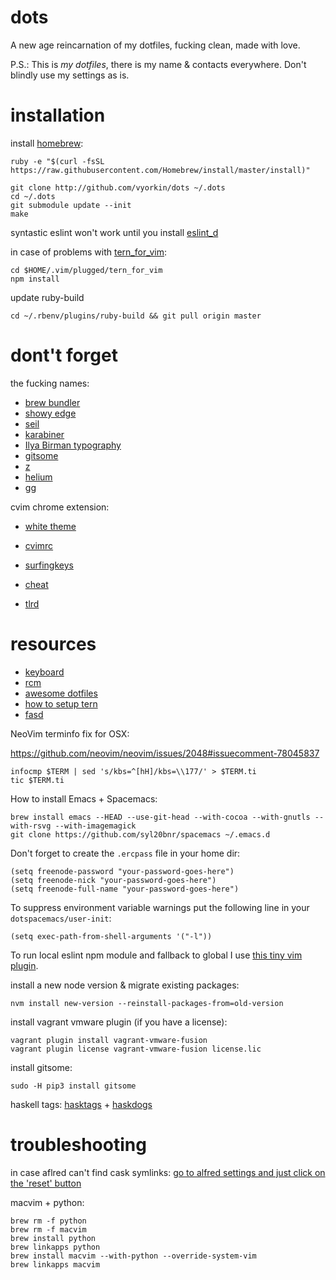 dots
====

A new age reincarnation of my dotfiles, fucking clean, made with love.

P.S.: This is *my dotfiles*, there is my name & contacts everywhere. Don't
blindly use my settings as is.

installation
====

install [homebrew](http://brew.sh/):
```
ruby -e "$(curl -fsSL https://raw.githubusercontent.com/Homebrew/install/master/install)"
```

```
git clone http://github.com/vyorkin/dots ~/.dots
cd ~/.dots
git submodule update --init
make
```

syntastic eslint won't work until you install
[eslint_d](https://github.com/mantoni/eslint_d.js)

in case of problems with [tern_for_vim](https://github.com/ternjs/tern_for_vim):
```
cd $HOME/.vim/plugged/tern_for_vim
npm install
```

update ruby-build

```
cd ~/.rbenv/plugins/ruby-build && git pull origin master
```

# dont't forget

the fucking names:

* [brew bundler](https://github.com/Homebrew/homebrew-bundle)
* [showy edge](https://github.com/tekezo/ShowyEdge)
* [seil](https://pqrs.org/osx/karabiner/seil.html.en)
* [karabiner](https://pqrs.org/osx/karabiner/index.html.en)
* [Ilya Birman typography](http://ilyabirman.ru/projects/typography-layout/)
* [gitsome](https://github.com/donnemartin/gitsome)
* [z](https://github.com/rupa/z)
* [helium](http://heliumfloats.com/)
* [gg](https://github.com/qw3rtman/gg)

cvim chrome extension:
* [white theme](https://gist.github.com/vyorkin/711589d7f1a90954dec5)
* [cvimrc](https://gist.github.com/vyorkin/aa5abd74984fc77a17e5)
* [surfingkeys](https://gist.github.com/vyorkin/c5d9cfa63da9811ed0062c5f1440f754)

* [cheat](https://github.com/chrisallenlane/cheat)
* [tlrd](https://github.com/tldr-pages/tldr)

# resources
* [keyboard](https://github.com/jasonrudolph/keyboard)
* [rcm](http://thoughtbot.github.io/rcm/rcm.7.html)
* [awesome dotfiles](https://github.com/webpro/awesome-dotfiles)
* [how to setup tern](http://ternjs.net/doc/manual.html#configuration)
* [fasd](https://github.com/clvv/fasd#examples)

NeoVim terminfo fix for OSX:

https://github.com/neovim/neovim/issues/2048#issuecomment-78045837
```
infocmp $TERM | sed 's/kbs=^[hH]/kbs=\\177/' > $TERM.ti
tic $TERM.ti
```

How to install Emacs + Spacemacs:
```
brew install emacs --HEAD --use-git-head --with-cocoa --with-gnutls --with-rsvg --with-imagemagick
git clone https://github.com/syl20bnr/spacemacs ~/.emacs.d
```

Don't forget to create the `.ercpass` file in your home dir:

```
(setq freenode-password "your-password-goes-here")
(setq freenode-nick "your-password-goes-here")
(setq freenode-full-name "your-password-goes-here")
```

To suppress environment variable warnings put the following line in your `dotspacemacs/user-init`:
```
(setq exec-path-from-shell-arguments '("-l"))
```

To run local eslint npm module and fallback to global I use [this tiny vim plugin](https://github.com/mtscout6/syntastic-local-eslint.vim).

install a new node version & migrate existing packages:
```
nvm install new-version --reinstall-packages-from=old-version
```

install vagrant vmware plugin (if you have a license):

```
vagrant plugin install vagrant-vmware-fusion
vagrant plugin license vagrant-vmware-fusion license.lic
```

install gitsome:

```
sudo -H pip3 install gitsome
````

haskell tags:
[hasktags](https://hackage.haskell.org/package/hasktags) +
[haskdogs](https://github.com/grwlf/haskdogs)

# troubleshooting

in case aflred can't find cask symlinks:
[go to alfred settings and just click on the 'reset'
button](https://github.com/caskroom/homebrew-cask/issues/9685#issuecomment-77553432)

macvim + python:
```
brew rm -f python
brew rm -f macvim
brew install python
brew linkapps python
brew install macvim --with-python --override-system-vim
brew linkapps macvim
```
